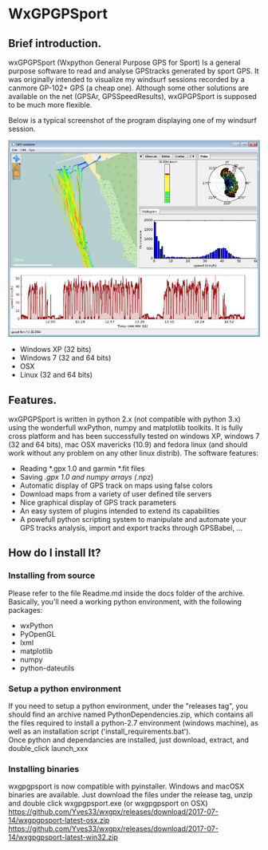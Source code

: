 # WxGPGPSport #

## Brief introduction. ##
wxGPGPSport (Wxpython General Purpose GPS for Sport) Is a general purpose software to read and analyse GPStracks generated by sport GPS. It was originally intended to visualize my windsurf sessions recorded by a canmore GP-102+ GPS (a cheap one). Although some other solutions are available on the net (GPSAr, GPSSpeedResults), wxGPGPSport is supposed to be much more flexible.

Below is a typical screenshot of the program displaying one of my windsurf session.

![Screenshot](https://github.com/Yves33/wxgpx/blob/master/wxgpgpsport.jpg)





- Windows XP (32 bits)
- Windows 7 (32 and 64 bits)
- OSX 
- Linux (32 and 64 bits)

## Features. ##
wxGPGPSport is written in python 2.x (not compatible with python 3.x) using the wonderfull wxPython, numpy and matplotlib toolkits. It is fully cross platform and has been successfully tested on windows XP, windows 7 (32 and 64 bits), mac OSX mavericks (10.9) and fedora linux (and should work without any problem on any other linux distrib). The software features:

  - Reading *.gpx 1.0 and garmin *.fit files
  - Saving *.gpx 1.0 and numpy arrays (*.npz)
  - Automatic display of GPS track on maps using false colors
  - Download maps from a variety of user defined tile servers
  - Nice graphical display of GPS track parameters
  - An easy system of plugins intended to extend its capabilities
  - A powefull python scripting system to manipulate and automate your GPS tracks analysis, import and export tracks through GPSBabel, ...


## How do I install It? ##
### Installing from source ###
Please refer to the file Readme.md inside the docs folder of the archive. Basically, you'll need a working python environment, with the following packages:
  - wxPython
  - PyOpenGL
  - lxml
  - matplotlib
  - numpy
  - python-dateutils
### Setup a python environment ###
If you need to setup a python environment, under the "releases tag", you should find an archive named PythonDependencies.zip, which contains all the files required to install a python-2.7 environment (windows machine), as well as an installation script ('install_requirements.bat').  
Once python and dependancies are installed, just download, extract, and double_click launch_xxx
  
  ### Installing binaries ###
  wxgpgpsport is now compatible with pyinstaller. Windows and macOSX binaries are available. Just download the files under the release tag, unzip and double click wxgpgpsport.exe (or wxgpgpsport on OSX)
https://github.com/Yves33/wxgpx/releases/download/2017-07-14/wxgpgpsport-latest-osx.zip
https://github.com/Yves33/wxgpx/releases/download/2017-07-14/wxgpgpsport-latest-win32.zip
  

